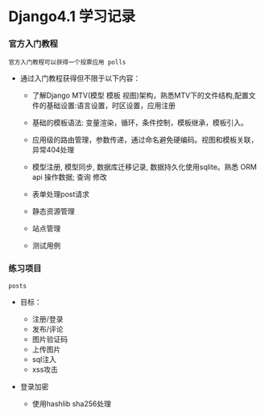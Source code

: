 # Django4.1 学习记录

### 官方入门教程
  `官方入门教程可以获得一个投票应用 polls`

  - 通过入门教程获得但不限于以下内容：
    - 了解Django MTV(模型 模板 视图)架构，熟悉MTV下的文件结构,配置文件的基础设置:语言设置，时区设置，应用注册
    
    - 基础的模板语法: 变量渲染，循环，条件控制，模板继承，模板引入。
    
    - 应用级的路由管理，参数传递，通过命名避免硬编码。视图和模板关联，异常404处理
    
    - 模型注册, 模型同步, 数据库迁移记录, 数据持久化使用sqlite。熟悉 ORM api 操作数据; 查询 修改
    
    - 表单处理post请求
    
    - 静态资源管理
    
    - 站点管理
    
    - 测试用例

### 练习项目
  `posts`
  - 目标：
    - 注册/登录
    - 发布/评论
    - 图片验证码
    - 上传图片
    - sql注入
    - xss攻击

- 登录加密
  - 使用hashlib sha256处理
  